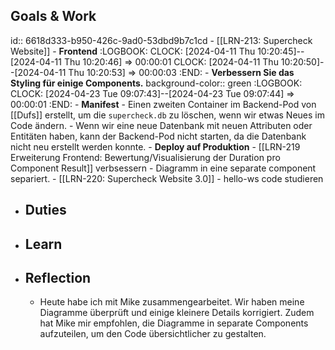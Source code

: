 ## Goals & Work
id:: 6618d333-b950-426c-9ad0-53dbd9b7c1cd
	- [[LRN-213: Supercheck Website]]
		- **Frontend**
		  :LOGBOOK:
		  CLOCK: [2024-04-11 Thu 10:20:45]--[2024-04-11 Thu 10:20:46] =>  00:00:01
		  CLOCK: [2024-04-11 Thu 10:20:50]--[2024-04-11 Thu 10:20:53] =>  00:00:03
		  :END:
			- **Verbessern Sie das Styling für einige Components.**
			  background-color:: green
			  :LOGBOOK:
			  CLOCK: [2024-04-23 Tue 09:07:43]--[2024-04-23 Tue 09:07:44] =>  00:00:01
			  :END:
		- **Manifest**
			- Einen zweiten Container im Backend-Pod von [[Dufs]] erstellt, um die `supercheck.db` zu löschen, wenn wir etwas Neues im Code ändern.
			- Wenn wir eine neue Datenbank mit neuen Attributen oder Entitäten haben, kann der Backend-Pod nicht starten, da die Datenbank nicht neu erstellt werden konnte.
		- **Deploy auf Produktion**
	- [[LRN-219 Erweiterung Frontend: Bewertung/Visualisierung der Duration pro Component Result]] verbsessern
		- Diagramm in eine separate component separiert.
	- [[LRN-220: Supercheck Website 3.0]]
		- hello-ws code studieren
- ## Duties
- ## Learn
- ## Reflection
	- Heute habe ich mit Mike zusammengearbeitet. Wir haben meine Diagramme überprüft und einige kleinere Details korrigiert. Zudem hat Mike mir empfohlen, die Diagramme in separate Components aufzuteilen, um den Code übersichtlicher zu gestalten.